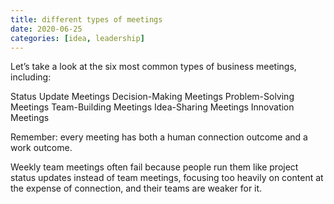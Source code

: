 ```yaml
---
title: different types of meetings
date: 2020-06-25
categories: [idea, leadership]
---
```



Let’s take a look at the six most common types of business meetings, including:

Status Update Meetings
Decision-Making Meetings
Problem-Solving Meetings
Team-Building Meetings
Idea-Sharing Meetings
Innovation Meetings


Remember: every meeting has both a human connection outcome and a work outcome.


Weekly team meetings often fail because people run them like project status updates instead of team meetings, focusing too heavily on content at the expense of connection, and their teams are weaker for it.